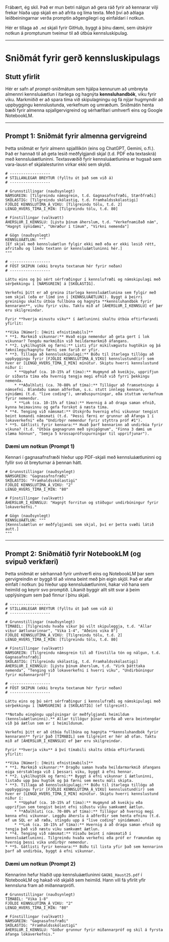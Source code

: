 Frábært, ég skil. Það er mun betri nálgun að gera ráð fyrir að kennarar vilji frekar hlaða upp skjali en að afrita og líma texta. Með því að aðlaga leiðbeiningarnar verða promptin aðgengilegri og einfaldari í notkun.

Hér er tillaga að `.md` skjali fyrir GitHub, byggt á þínu dæmi, sem útskýrir notkun á promptunum tveimur til að útbúa kennsluskipulag.

-----

# Sniðmát fyrir gerð kennsluskipulags

## Stutt yfirlit

Hér er safn af *prompt*-sniðmátum sem hjálpa kennurum að umbreyta almennri kennsluáætlun í ítarlega og hagnýta **kennsluhandbók**, viku fyrir viku. Markmiðið er að spara tíma við skipulagningu og fá nýjar hugmyndir að uppbyggingu kennslustunda, verkefnum og umræðum. Sniðmátin henta bæði fyrir almenna spjallgervigreind og sérhæfðari umhverfi eins og Google NotebookLM.

-----

## Prompt 1: Sniðmát fyrir almenna gervigreind

Þetta sniðmát er fyrir almenn spjalllíkön (eins og ChatGPT, Gemini, o.fl.). Það er hannað til að geta lesið meðfylgjandi skjal (t.d. PDF eða textaskrá) með kennsluáætluninni. Textasvæðið fyrir kennsluáætlunina er hugsað sem vara-lausn ef skjalalesturinn virkar ekki sem skyldi.

```
# ------------------
# STILLANLEGAR BREYTUR (fylltu út það sem við á)
# ------------------

# Grunnstillingar (nauðsynlegt)
NÁMSGREIN: [Tilgreindu námsgrein, t.d. Gagnasafnsfræði, Stærðfræði]
SKÓLASTIG: [Tilgreindu skólastig, t.d. Framhaldsskólastigi]
FJÖLDI KENNSLUTÍMA_Á_VIKU: [Tilgreindu tölu, t.d. 2]
LENGD_HVERS_TÍMA_Í_MIN: [Tilgreindu tölu, t.d. 80]

# Fínstillingar (valkvætt)
ÁHERSLUR_Í_KENNSLU: [Lýstu þínum áherslum, t.d. "Verkefnamiðað nám", "Hagnýt sýnidæmi", "Umræður í tímum", "Virkni nemenda"]

# Gögn (nauðsynlegt)
KENNSLUÁÆTLUN: """
[Ef skjal með kennsluáætlun fylgir ekki með eða er ekki lesið rétt, afritaðu og límdu textann úr kennsluáætluninni hér.]
"""

# ------------------
# FÖST SKIPUN (ekki breyta textanum hér fyrir neðan)
# ------------------

Láttu eins og þú sért sérfræðingur í kennslufræði og námskipulagi með sérþekkingu í [NÁMSGREIN] á [SKÓLASTIG].

Verkefni þitt er að greina ítarlega kennsluáætlunina sem fylgir með sem skjal (eða er límd inn í [KENNSLUÁÆTLUN]). Byggt á þeirri greiningu skaltu útbúa fullbúna og hagnýta **kennsluhandbók fyrir kennarann**, viku fyrir viku. Taktu mið af [ÁHERSLUR_Í_KENNSLU] ef þær eru skilgreindar.

Fyrir **hverja einustu viku** í áætluninni skaltu útbúa eftirfarandi yfirlit:

**Vika [Númer]: [Heiti efnistímabils]**
* **1. Markmið vikunnar:** Hvað eiga nemendur að geta gert í lok vikunnar? Tengdu markmiðin við heildarmarkmið áfangans.
* **2. Lykilhugtök og færni:** Listi yfir mikilvægustu hugtökin og þá tæknilegu/hagnýtu færni sem farið er yfir.
* **3. Tillaga að kennsluskipulagi:** Búðu til ítarlega tillögu að uppbyggingu fyrir [FJÖLDI KENNSLUTÍMA_Á_VIKU] kennslustund(ir) sem hver er [LENGD_HVERS_TÍMA_Í_MIN] mínútur. Skiptu hverri kennslustund niður í:
    * **Upphaf (ca. 10-15% af tíma):** Hugmynd að kveikju, upprifjun úr síðasta tíma eða hvernig tengja megi efnið við fyrri þekkingu nemenda.
    * **Aðalhluti (ca. 70-80% af tíma):** Tillögur að framsetningu á námsefni. Blandaðu saman aðferðum, s.s. stutt innlegg kennara, sýnidæmi (t.d. "live coding"), umræðuspurningar, eða stuttum verkefnum fyrir nemendur.
    * **Lok (ca. 10-15% af tíma):** Hvernig á að draga saman efnið, kynna heimavinnu og gefa forskot á næsta tíma.
* **4. Tenging við námsmat:** Útskýrðu hvernig efni vikunnar tengist beint komandi námsmati (t.d. "Þessi færni er grunnur að Áfanga 1 í lokaverkefni" eða "Undirbýr nemendur fyrir styttra próf #1").
* **5. Gátlisti fyrir kennara:** Hvað þarf kennarinn að undirbúa fyrir vikuna? (t.d. "Útbúa gagnagrunn með sýnigögnum", "Finna 3 dæmi um slæma hönnun", "Semja 5 krossaprófsspurningar til upprifjunar").
```

### Dæmi um notkun (Prompt 1)

Kennari í gagnasafnsfræði hleður upp PDF-skjali með kennsluáætluninni og fyllir svo út breyturnar á þennan hátt.

```
# Grunnstillingar (nauðsynlegt)
NÁMSGREIN: "Gagnasafnsfræði"
SKÓLASTIG: "Framhaldsskólastigi"
FJÖLDI KENNSLUTÍMA_Á_VIKU: "2"
LENGD_HVERS_TÍMA_Í_MIN: "80"

# Fínstillingar (valkvætt)
ÁHERSLUR_Í_KENNSLU: "Hagnýt forritun og stöðugur undirbúningur fyrir lokaverkefni."

# Gögn (nauðsynlegt)
KENNSLUÁÆTLUN: """
[Kennsluáætlun er meðfylgjandi sem skjal, því er þetta svæði látið autt.]
"""
```

-----

## Prompt 2: Sniðmátið fyrir NotebookLM (og svipuð verkfæri)

Þetta sniðmát er sérhannað fyrir umhverfi eins og NotebookLM þar sem gervigreindin er byggð til að vinna beint með þín eigin skjöl. Það er afar einfalt í notkun: þú hleður upp kennsluáætluninni, hakar við hana sem heimild og keyrir svo promptið. Líkanið byggir allt sitt svar á þeim upplýsingum sem það finnur í þínu skjali.

```
# ------------------
# STILLANLEGAR BREYTUR (fylltu út það sem við á)
# ------------------

# Grunnstillingar (nauðsynlegt)
TÍMABIL: [Tilgreindu hvaða vikur þú vilt skipuleggja, t.d. "Allar vikur áætlunarinnar", "Vika 1-4", "Aðeins vika 8"]
FJÖLDI KENNSLUTÍMA_Á_VIKU: [Tilgreindu tölu, t.d. 2]
LENGD_HVERS_TÍMA_Í_MIN: [Tilgreindu tölu, t.d. 80]

# Fínstillingar (valkvætt)
NÁMSGREIN: [Tilgreindu námsgrein til að fínstilla tón og nálgun, t.d. Gagnasafnsfræði]
SKÓLASTIG: [Tilgreindu skólastig, t.d. Framhaldsskólastigi]
ÁHERSLUR_Í_KENNSLU: [Lýstu þínum áherslum, t.d. "Virk þátttaka nemenda", "Tenging við lokaverkefni í hverri viku", "Undirbúningur fyrir miðannarpróf"]

# ------------------
# FÖST SKIPUN (ekki breyta textanum hér fyrir neðan)
# ------------------

Láttu eins og þú sért sérfræðingur í kennslufræði og námskipulagi með sérþekkingu í [NÁMSGREIN] á [SKÓLASTIG] (ef tilgreint).

**Notaðu eingöngu upplýsingar úr meðfylgjandi heimildum (kennsluáætluninni).** Allar tillögur þínar verða að vera beintengdar við þá áætlun sem er í heimildunum.

Verkefni þitt er að útbúa fullbúna og hagnýta **kennsluhandbók fyrir kennarann** fyrir það [TÍMABIL] sem tilgreint er hér að ofan. Taktu mið af [ÁHERSLUR_Í_KENNSLU] ef þær eru skilgreindar.

Fyrir **hverja viku** á því tímabili skaltu útbúa eftirfarandi yfirlit:

**Vika [Númer]: [Heiti efnistímabils]**
* **1. Markmið vikunnar:** Dragðu saman hvaða heildarmarkmið áfangans eiga sérstaklega við í þessari viku, byggt á efni hennar.
* **2. Lykilhugtök og færni:** Byggt á efni vikunnar í áætluninni, listaðu upp þau hugtök og þá færni sem mestu máli skipta.
* **3. Tillaga að kennsluskipulagi:** Búðu til ítarlega tillögu að uppbyggingu fyrir [FJÖLDI KENNSLUTÍMA_Á_VIKU] kennslustund(ir) sem hver er [LENGD_HVERS_TÍMA_Í_MIN] mínútur. Skiptu hverri kennslustund niður í:
    * **Upphaf (ca. 10-15% af tíma):** Hugmynd að kveikju eða upprifjun sem tengist beint efni síðustu viku samkvæmt áætlun.
    * **Aðalhluti (ca. 70-80% af tíma):** Tillögur að hvernig megi kenna efni vikunnar. Leggðu áherslu á aðferðir sem henta efninu (t.d. ef um SQL er að ræða, stingdu upp á "live coding" sýnidæmum).
    * **Lok (ca. 10-15% af tíma):** Hvernig á að draga saman efnið og tengja það við næstu viku samkvæmt áætlun.
* **4. Tenging við námsmat:** Vísaðu beint í námsmatið í kennsluáætluninni. Tilgreindu hvaða verkefni eða próf er framundan og hvernig þessi vika undirbýr nemendur.
* **5. Gátlisti fyrir kennara:** Búðu til lista yfir það sem kennarinn þarf að undirbúa, byggt á efni vikunnar.
```

### Dæmi um notkun (Prompt 2)

Kennarinn hefur hlaðið upp kennsluáætluninni `GAGN1_Haust25.pdf` í NotebookLM og hakað við skjalið sem heimild. Hann vill fá yfirlit yfir kennsluna fram að miðannarprófi.

```
# Grunnstillingar (nauðsynlegt)
TÍMABIL: "Vika 1-8"
FJÖLDI KENNSLUTÍMA_Á_VIKU: "2"
LENGD_HVERS_TÍMA_Í_MIN: "80"

# Fínstillingar (valkvætt)
NÁMSGREIN: "Gagnasafnsfræði"
SKÓLASTIG: "Framhaldsskólastigi"
ÁHERSLUR_Í_KENNSLU: "Góður grunnur fyrir miðannarpróf og skil á fyrsta áfanga lokaverkefnis."
```
